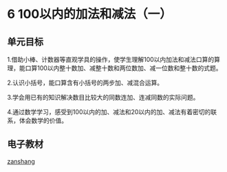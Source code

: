 # 6 100以内的加法和减法（一）

## 单元目标

1.借助小棒、计数器等直观学具的操作，使学生理解100以内加法和减法口算的算理，能口算100以内整十数加、减整十数和两位数加、减一位数和整十数的式题。

2.认识小括号，能口算含有小括号的两步加、减混合运算。

3.学会用已有的知识解决数目比较大的同数连加、连减同数的实际问题。

4.通过数学学习，感受到100以内的加、减法和20以内的加、减法有着密切的联系，体会数学的价值。

## 电子教材

<Ebook grade="xxsx1b" :pages="61" :paged="84" ></Ebook>

[zanshang](../res/zanshang.md ':include')